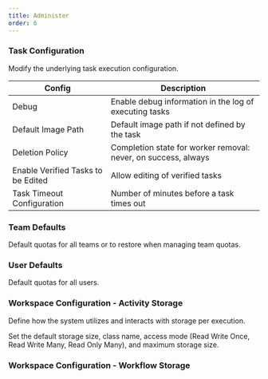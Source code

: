 ```yaml
---
title: Administer
order: 6
---
```


### Task Configuration

Modify the underlying task execution configuration.

| Config                             | Description                                                                 |
| ---------------------------------- | --------------------------------------------------------------------------- |
| Debug                              | Enable debug information in the log of executing tasks                      |
| Default Image Path                 | Default image path if not defined by the task                               |
| Deletion Policy                    | Completion state for worker removal: never, on success, always              |
| Enable Verified Tasks to be Edited | Allow editing of verified tasks                                             |
| Task Timeout Configuration         | Number of minutes before a task times out                                   |

### Team Defaults

Default quotas for all teams or to restore when managing team quotas.

### User Defaults

Default quotas for all users.

### Workspace Configuration - Activity Storage

Define how the system utilizes and interacts with storage per execution.

Set the default storage size, class name, access mode (Read Write Once, Read Write Many, Read Only Many), and maximum storage size.

### Workspace Configuration - Workflow Storage